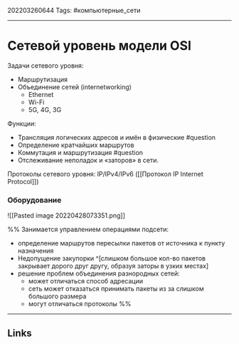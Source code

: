 202203260644
Tags: #компьютерные_сети

---

# Сетевой уровень модели OSI
Задачи сетевого уровня: 
- Маршрутизация
- Объединение сетей (internetworking) 
	- Ethernet
	- Wi-Fi
	- 5G, 4G, 3G

Функции:
- Трансляция логических адресов и имён в физические #question
- Определение кратчайших маршрутов
- Коммутация и маршрутизация #question
- Отслеживание неполадок и «заторов» в сети.

Протоколы сетевого уровня: IP/IPv4/IPv6 ([[Протокол IP Internet Protocol]])

### Оборудование
![[Pasted image 20220428073351.png]]

%%
Занимается управлением операциями подсети:
- определение маршрутов пересылки пакетов от источника к пункту назначения
- Недопущение закупорки ^[слишком большое кол-во пакетов закрывает дорого друг другу, образуя заторы в узких местах]
- решение проблем объединения разнородных сетей:
	- может отличаться способ адресации
	- сеть может отказаться принимать пакеты из за слишком большого размера
	- могут отличаться протоколы
%%


---
## Links
